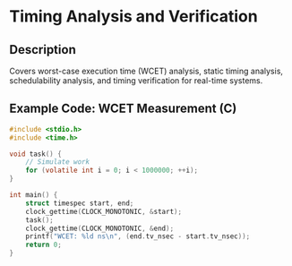 # Timing Analysis and Verification

## Description
Covers worst-case execution time (WCET) analysis, static timing analysis, schedulability analysis, and timing verification for real-time systems.

## Example Code: WCET Measurement (C)
```c
#include <stdio.h>
#include <time.h>

void task() {
    // Simulate work
    for (volatile int i = 0; i < 1000000; ++i);
}

int main() {
    struct timespec start, end;
    clock_gettime(CLOCK_MONOTONIC, &start);
    task();
    clock_gettime(CLOCK_MONOTONIC, &end);
    printf("WCET: %ld ns\n", (end.tv_nsec - start.tv_nsec));
    return 0;
}
```
